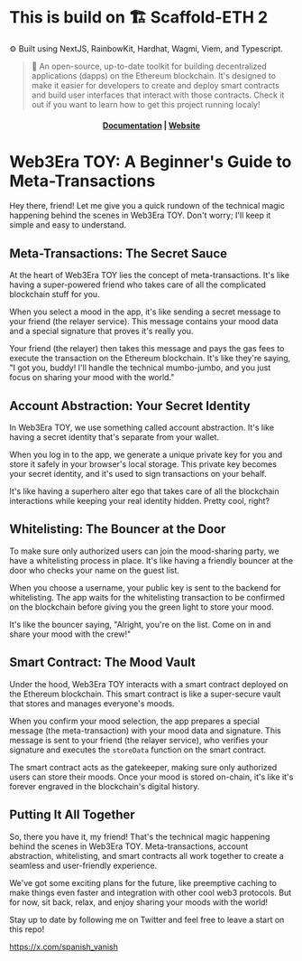 # This is build on 🏗 Scaffold-ETH 2
⚙️ Built using NextJS, RainbowKit, Hardhat, Wagmi, Viem, and Typescript.
> 🧪 An open-source, up-to-date toolkit for building decentralized applications (dapps) on the Ethereum blockchain. It's designed to make it easier for developers to create and deploy smart contracts and build user interfaces that interact with those contracts.
Check it out if you want to learn how to get this project running localy!
<h4 align="center">
  <a href="https://docs.scaffoldeth.io">Documentation</a> |
  <a href="https://scaffoldeth.io">Website</a>
</h4>

# Web3Era TOY: A Beginner's Guide to Meta-Transactions

Hey there, friend! Let me give you a quick rundown of the technical magic happening behind the scenes in Web3Era TOY. Don't worry; I'll keep it simple and easy to understand.

## Meta-Transactions: The Secret Sauce

At the heart of Web3Era TOY lies the concept of meta-transactions. It's like having a super-powered friend who takes care of all the complicated blockchain stuff for you.

When you select a mood in the app, it's like sending a secret message to your friend (the relayer service). This message contains your mood data and a special signature that proves it's really you.

Your friend (the relayer) then takes this message and pays the gas fees to execute the transaction on the Ethereum blockchain. It's like they're saying, "I got you, buddy! I'll handle the technical mumbo-jumbo, and you just focus on sharing your mood with the world."

## Account Abstraction: Your Secret Identity

In Web3Era TOY, we use something called account abstraction. It's like having a secret identity that's separate from your wallet.

When you log in to the app, we generate a unique private key for you and store it safely in your browser's local storage. This private key becomes your secret identity, and it's used to sign transactions on your behalf.

It's like having a superhero alter ego that takes care of all the blockchain interactions while keeping your real identity hidden. Pretty cool, right?

## Whitelisting: The Bouncer at the Door

To make sure only authorized users can join the mood-sharing party, we have a whitelisting process in place. It's like having a friendly bouncer at the door who checks your name on the guest list.

When you choose a username, your public key is sent to the backend for whitelisting. The app waits for the whitelisting transaction to be confirmed on the blockchain before giving you the green light to store your mood.

It's like the bouncer saying, "Alright, you're on the list. Come on in and share your mood with the crew!"

## Smart Contract: The Mood Vault

Under the hood, Web3Era TOY interacts with a smart contract deployed on the Ethereum blockchain. This smart contract is like a super-secure vault that stores and manages everyone's moods.

When you confirm your mood selection, the app prepares a special message (the meta-transaction) with your mood data and signature. This message is sent to your friend (the relayer service), who verifies your signature and executes the `storeData` function on the smart contract.

The smart contract acts as the gatekeeper, making sure only authorized users can store their moods. Once your mood is stored on-chain, it's like it's forever engraved in the blockchain's digital history.

## Putting It All Together

So, there you have it, my friend! That's the technical magic happening behind the scenes in Web3Era TOY. Meta-transactions, account abstraction, whitelisting, and smart contracts all work together to create a seamless and user-friendly experience.

We've got some exciting plans for the future, like preemptive caching to make things even faster and integration with other cool web3 protocols. But for now, sit back, relax, and enjoy sharing your moods with the world!

Stay up to date by following me on Twitter and feel free to leave a start on this repo!

https://x.com/spanish_vanish
